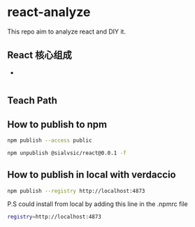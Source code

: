 # react-analyze
This repo aim to analyze react and DIY it. 

## React 核心组成
- 

```javascript

````

## Teach Path

## How to publish to npm
```bash
npm publish --access public
```

```bash
npm unpublish @sialvsic/react@0.0.1 -f
```

## How to publish in local with verdaccio
```bash
npm publish --registry http://localhost:4873
```

P.S could install from local by adding this line in the .npmrc file
```bash
registry=http://localhost:4873
```
